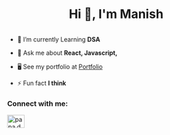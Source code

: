 <h1 align="center">Hi 👋, I'm Manish </h1>

<p align="left"> <a href="https://twitter.com/" target="blank"><img src="https://img.shields.io/twitter/follow/?logo=twitter&style=for-the-badge" alt="" /></a> </p>

- 🌱 I’m currently Learning **DSA**

- 💬 Ask me about **React, Javascript,**

- 🖥️ See my portfolio at <a href="https://manish-seven.vercel.app/" target="blank">Portfolio</a>

- ⚡ Fun fact **I think**

<h3 align="left">Connect with me:</h3>
<p align="left">
<a href="https://www.linkedin.com/in/manishchand349/" target="blank"><img align="center" src="https://raw.githubusercontent.com/danielcranney/readme-generator/main/public/icons/socials/linkedin.svg" alt="papa.developerr" height="30" width="40" /></a>

</p>
